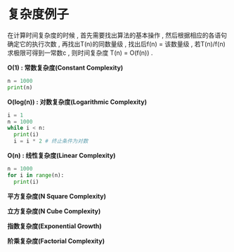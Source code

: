 # 复杂度例子

在计算时间复杂度的时候 , 首先需要找出算法的基本操作 , 然后根据相应的各语句确定它的执行次数 , 再找出T\(n\)的同数量级 , 找出后f\(n\) = 该数量级 , 若T\(n\)/f\(n\)求极限可得到一常数c , 则时间复杂度 T\(n\) = O\(f\(n\)\) .

**O\(1\) : 常数复杂度\(Constant Complexity\)**

```py
n = 1000
print(n)
```

**O\(log\(n\)\) : 对数复杂度\(Logarithmic Complexity\)**

```py
i = 1
n = 1000
while i < n:
  print(i)
  i = i * 2 # 终止条件为对数
```

**O\(n\) : 线性复杂度\(Linear Complexity\)**

```py
n = 1000
for i in range(n):
  print(i)
```

**平方复杂度\(N Square Complexity\)**

**立方复杂度\(N Cube Complexity\)**

**指数复杂度\(Exponential Growth\)**

**阶乘复杂度\(Factorial Complexity\)**

